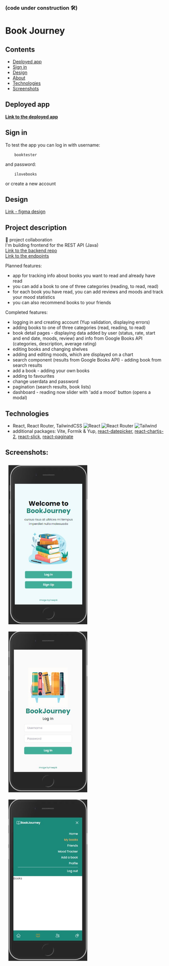 ### (code under construction :hammer_and_wrench:)

# Book Journey

## Contents

- [Deployed app](#deployed-app)
- [Sign in](#sign-in)
- [Design](#design)
- [About](#about)
- [Technologies](#technologies)
- [Screenshots](#screenshots)

## Deployed app

<b> [Link to the deployed app](https://book-journey.netlify.app/) </b> <br>

## Sign in

To test the app you can log in with username:

        booktester

and password:

        ilovebooks

or create a new account

## Design

[Link - figma design](https://www.figma.com/file/d8aWbn9I5lcGr7qO8B5z7x/BookJourney?type=design&node-id=0%3A1&mode=design&t=rlcY1RJpIIzhIX5b-1)

## Project description

:handshake: project collaboration <br/>
I'm building frontend for the REST API (Java) <br/>
[Link to the backend repo](https://github.com/JuliaSawczenko/BookJourney) <br/>
[Link to the endpoints](https://book-journey-app-54dba2b08eec.herokuapp.com/swagger-ui/index.html)

Planned features:
- app for tracking info about books you want to read and already have read
- you can add a book to one of three categories (reading, to read, read)
- for each book you have read, you can add reviews and moods and track your mood statistics
- you can also recommend books to your friends

Completed features:
- logging in and creating account (Yup validation, displaying errors)
- adding books to one of three categories (read, reading, to read)
- book detail pages - displaying data added by user (status, rate, start and end date, moods, review) and info from Google Books API (categories, description, average rating)
- editing books and changing shelves
- adding and editing moods, which are displayed on a chart
- search component (results from Google Books API) - adding book from search results
- add a book - adding your own books
- adding to favourites
- change userdata and password
- pagination (search results, book lists)
- dashboard - reading now slider with 'add a mood' button (opens a modal)

## Technologies

- React, React Router, TailwindCSS
  ![React](https://img.shields.io/badge/react-%2320232a.svg?style=for-the-badge&logo=react&logoColor=%2361DAFB)
  ![React Router](https://img.shields.io/badge/React_Router-CA4245?style=for-the-badge&logo=react-router&logoColor=white)
  ![Tailwind](https://img.shields.io/badge/Tailwind_CSS-38B2AC?style=for-the-badge&logo=tailwind-css&logoColor=white)
- additional packages: Vite, Formik & Yup, <a href="https://www.npmjs.com/package/react-datepicker">react-datepicker</a>,  <a href="https://www.npmjs.com/package/react-datepicker" >react-chartjs-2</a>,  <a href="https://react-slick.neostack.com/" >react-slick</a>, <a href="https://www.npmjs.com/package/react-paginate" >react-paginate</a>

## Screenshots:

<img src='./public/screen1.jpg' alt="app screenshot" title="app screenshot" style='width: 250px; margin: 10px;'> 
<img src='./public/screen2.jpg' alt="app screenshot" title="app screenshot" style='width: 250px; margin: 10px;'> 
<img src='./public/screen3.jpg' alt="app screenshot" title="app screenshot" style='width: 250px; margin: 10px;'> 
